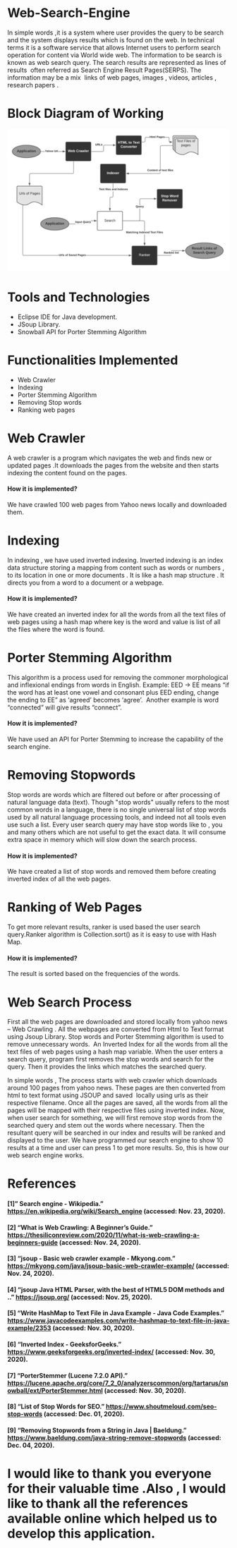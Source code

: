 # Web-Search-Engine 




In simple words ,it is a system where user provides the query to be search and the system displays results which is found on the web.
In technical terms it is a software service that allows Internet users to perform search operation for content via World wide web. The information to be search is known as web search query.
The search results are represented as lines of results  often referred as Search Engine Result Pages(SERPS).
The information may be a mix  links of web pages, images , videos, articles , research papers .


# Block Diagram of Working 

![Block ](Picture1.png)

# Tools and Technologies
 * Eclipse IDE  for Java development.
 * JSoup Library.
 *  Snowball API for Porter Stemming Algorithm
 
# Functionalities Implemented 
* Web Crawler
* Indexing
* Porter Stemming Algorithm
* Removing Stop words
* Ranking web pages




# Web Crawler 
A web crawler is  a program which navigates the web and finds new or updated pages .It downloads the pages from the website and then starts indexing the content found on the pages.
#### **How it is implemented?** 
  We have crawled 100 web pages from Yahoo news locally and downloaded them.

# Indexing 
In indexing , we have used inverted indexing.
Inverted indexing is an index data structure storing a mapping from content such as words or numbers , to its location in one or more documents .
It is like a hash map structure .
It directs you from a word to a document or a webpage.
#### **How it is implemented?** 
We have created an inverted index for all the words from all the text files of web pages using a hash map  where key is the  word and value is list of all the files  where the word is found.

# Porter Stemming Algorithm 
This algorithm is a process used for removing the commoner morphological and inflexional endings from words in English.
Example: EED -> EE means “if the word has at least one vowel and consonant plus EED ending, change the ending to EE” as ‘agreed’ becomes ‘agree’. 
Another example is word “connected” will give results “connect”.
#### **How it is implemented?** 
We have used an API for Porter Stemming to increase the capability of the search engine.

# Removing Stopwords 
Stop words are words which are filtered out before or after processing of natural language data (text). Though "stop words" usually refers to the most common words in a language, 
there is no single universal list of stop words used by all natural language processing tools, and indeed not all tools even use such a list.  Every user search query may have stop words like to , you and many others which are not useful to get the exact data.
It will consume extra space in memory which will slow down the search process.
#### **How it is implemented?** 
 We have created a list of stop words and removed them before creating  inverted index of all the web pages.

# Ranking of Web Pages
To get more relevant results, ranker is used based the user search query.Ranker algorithm is Collection.sort() as it is easy to use with Hash Map.
#### **How it is implemented?**  
The result is sorted based on the frequencies of the words.

# Web Search Process
First all the web pages are downloaded and stored locally from yahoo news – Web Crawling .
All the webpages are converted from Html to Text format using Jsoup Library.
Stop words and Porter Stemming algorithm is used to remove unnecessary words. 
An Inverted Index for all the words from all the text files of web pages using a hash map variable.
When the user enters a search query, program first removes the stop words and search for the query. Then it provides the links which matches the searched query.

In simple words , The process starts with web crawler which downloads around 100 pages from yahoo news.
These pages are then converted from html to text format using JSOUP and saved  locally using urls as their respective filename. Once all the pages are saved, all the words from all the pages will be mapped with their respective files using inverted index. Now, when user search for something, we will first remove stop words from the searched query and stem out the words where necessary. Then the resultant query will be searched in our index and results will be ranked and displayed to the user. We have programmed our search engine to show 10 results at a time and user can press 1 to get more results. So, this is how our web search engine works.


# References
#### [1]” Search engine - Wikipedia.” https://en.wikipedia.org/wiki/Search_engine (accessed: Nov. 23, 2020).
#### [2] “What is Web Crawling: A Beginner’s Guide.” https://thesiliconreview.com/2020/11/what-is-web-crawling-a-beginners-guide (accessed: Nov. 24, 2020).
#### [3] “jsoup - Basic web crawler example - Mkyong.com.” https://mkyong.com/java/jsoup-basic-web-crawler-example/ (accessed: Nov. 24, 2020).
#### [4] “jsoup Java HTML Parser, with the best of HTML5 DOM methods and ..” https://jsoup.org/  (accessed: Nov. 25, 2020).
#### [5] “Write HashMap to Text File in Java Example - Java Code Examples.” https://www.javacodeexamples.com/write-hashmap-to-text-file-in-java-example/2353 (accessed: Nov. 30, 2020).
#### [6] “Inverted Index - GeeksforGeeks.” https://www.geeksforgeeks.org/inverted-index/ (accessed: Nov. 30, 2020).
#### [7] “PorterStemmer (Lucene 7.2.0 API).” https://lucene.apache.org/core/7_2_0/analyzerscommon/org/tartarus/snowball/ext/PorterStemmer.html (accessed: Nov. 30, 2020).
#### [8] “List of Stop Words for SEO.” https://www.shoutmeloud.com/seo-stop-words (accessed: Dec. 01, 2020).
#### [9] “Removing Stopwords from a String in Java | Baeldung.” https://www.baeldung.com/java-string-remove-stopwords (accessed: Dec. 04, 2020).

# I would like to thank you everyone for their valuable time .Also , I would like to thank all the references available online which helped us to develop this application.
